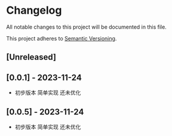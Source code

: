 # Changelog

All notable changes to this project will be documented in this file.

This project adheres to [Semantic Versioning](https://semver.org).

<!--
Note: In this file, do not use the hard wrap in the middle of a sentence for compatibility with GitHub comment style markdown rendering.
-->

## [Unreleased]

## [0.0.1] - 2023-11-24

- 初步版本 简单实现 还未优化

## [0.0.5] - 2023-11-24

- 初步版本 简单实现 还未优化
